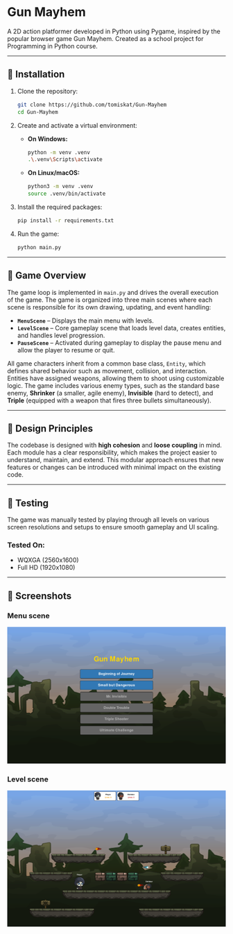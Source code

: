 # Gun Mayhem

A 2D action platformer developed in Python using Pygame, inspired by the popular browser game Gun Mayhem. Created
as a school project for Programming in Python course.

---

## 🚀 Installation

1. Clone the repository:
   ```bash
   git clone https://github.com/tomiskat/Gun-Mayhem
   cd Gun-Mayhem
   ```

2. Create and activate a virtual environment:
   - **On Windows:**
     ```bash
     python -m venv .venv
     .\.venv\Scripts\activate
     ```
   - **On Linux/macOS:**
     ```bash
     python3 -m venv .venv
     source .venv/bin/activate
     ```

3. Install the required packages:
   ```bash
   pip install -r requirements.txt
   ```

4. Run the game:
   ```bash
   python main.py
   ```
---

## 🧩 Game Overview

The game loop is implemented in `main.py` and drives the overall execution of the game. The game is organized into three main scenes where each
scene is responsible for its own drawing, updating, and event handling:

- **`MenuScene`** – Displays the main menu with levels.  
- **`LevelScene`** – Core gameplay scene that loads level data, creates entities, and handles level progression.  
- **`PauseScene`** – Activated during gameplay to display the pause menu and allow the player to resume or quit.

All game characters inherit from a common base class, `Entity`, which defines shared behavior such as movement, collision, and interaction. 
Entities have assigned weapons, allowing them to shoot using customizable logic. The game includes various enemy types, such as the standard base enemy, 
**Shrinker** (a smaller, agile enemy), **Invisible** (hard to detect), and **Triple** (equipped with a weapon that fires three bullets simultaneously).

---

## 🧱 Design Principles

The codebase is designed with **high cohesion** and **loose coupling** in mind. Each module has a clear responsibility, which makes the project easier to understand, maintain, and extend. This modular approach ensures that new features or changes can be introduced with minimal impact on the existing code.

---


## 🧪 Testing

The game was manually tested by playing through all levels on various screen resolutions
and setups to ensure smooth gameplay and UI scaling. 

### Tested On:
- WQXGA (2560x1600)
- Full HD (1920x1080)

---


## 📸 Screenshots

### Menu scene
![Main Menu](assets/screenshots/menu.png)

### Level scene
![Gameplay](assets/screenshots/level.png)


